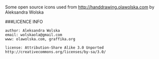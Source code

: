 
Some open source icons used from http://handdrawing.olawolska.com by Aleksandra Wolska

 
###LICENCE INFO

```
author: Aleksandra Wolska 
email: wolskaola@gmail.com
www: olawolska.com, graffika.org
 
license: Attribution-Share Alike 3.0 Unported
http://creativecommons.org/licenses/by-sa/3.0/
```
